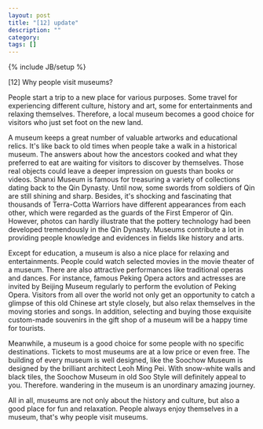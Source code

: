 ```yaml
---
layout: post
title: "[12] update"
description: ""
category:
tags: []
---
```

{% include JB/setup %}

[12] Why people visit museums?

People start a trip to a new place for various purposes. Some travel for experiencing different culture, history and art, some for entertainments and relaxing themselves. Therefore, a local museum becomes a good choice for visitors who just set foot on the new land.

A museum keeps a great number of valuable artworks and educational relics. It's like back to old times when people take a walk in a historical museum. The answers about how the ancestors cooked and what they preferred to eat are waiting for visitors to discover by themselves. Those real objects could leave a deeper impression on guests than books or videos. Shanxi Museum is famous for treasuring a variety of collections dating back to the Qin Dynasty. Until now, some swords from soldiers of Qin are still shining and sharp. Besides, it's shocking and fascinating that thousands of Terra-Cotta Warriors have different appearances from each other, which were regarded as the guards of the First Emperor of Qin. However, photos can hardly illustrate that the pottery technology had been developed tremendously in the Qin Dynasty. Museums contribute a lot in providing people knowledge and evidences in fields like history and arts.

Except for education, a museum is also a nice place for relaxing and entertainments. People could watch selected movies in the movie theater of a museum. There are also attractive performances like traditional operas and dances. For instance, famous Peking Opera actors and actresses are invited by Beijing Museum regularly to perform the evolution of Peking Opera. Visitors from all over the world not only get an opportunity to catch a glimpse of this old Chinese art style closely, but also relax themselves in the moving stories and songs. In addition, selecting and buying those exquisite custom-made souvenirs in the gift shop of a museum will be a happy time for tourists.

Meanwhile, a museum is a good choice for some people with no specific destinations. Tickets to most museums are at a low price or even free. The building of every museum is well designed, like the Soochow Museum is designed by the brilliant architect Leoh Ming Pei. With snow-white walls and black tiles, the Soochow Museum in old Soo Style will definitely appeal to you. Therefore. wandering in the museum is an unordinary amazing journey. 

All in all, museums are not only about the history and culture, but also a good place for fun and relaxation. People always enjoy themselves in a museum, that's why people visit museums. 
